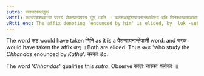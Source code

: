 ```yaml
---
sutra: कठचरकाल्लुक्
vRtti: करचरकशब्दाभ्यां परस्य प्रोक्तप्रत्ययस्य लुग् भवति । कठशब्दाद्वैशम्पायनान्तेवासिभ्य इति णिनेश्चरकशब्दादप्यणः ॥
vRtti_eng: The affix denoting 'enounced by him' is elided, by _luk_-substitution, after the words _Katha_ and _Charaka_.
---
```

The word कठ would have taken णिनि as it is a वैशम्पायनान्तेवासी word: and चरक would have taken the affix अण् ॥ Both are elided. Thus कठाः 'who study the _Chhandas_ enounced by _Katha_'. चरकाः &c.

The word '_Chhandas_' qualifies this _sutra_. Observe काठाः चारकाः श्लोकाः ॥
